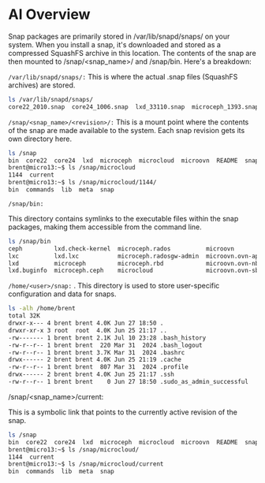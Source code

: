 # AI Overview

Snap packages are primarily stored in /var/lib/snapd/snaps/ on your system. When you install a snap, it's downloaded and stored as a compressed SquashFS archive in this location. The contents of the snap are then mounted to /snap/<snap_name>/<revision> and /snap/bin.
Here's a breakdown:

`/var/lib/snapd/snaps/:`
This is where the actual .snap files (SquashFS archives) are stored.

```bash
ls /var/lib/snapd/snaps/
core22_2010.snap  core24_1006.snap  lxd_33110.snap  microceph_1393.snap  microcloud_1144.snap  microovn_667.snap  partial  snapd_24718.snap  snapd_24792.snap
```

`/snap/<snap_name>/<revision>/:`
This is a mount point where the contents of the snap are made available to the system. Each snap revision gets its own directory here.

```bash
ls /snap
bin  core22  core24  lxd  microceph  microcloud  microovn  README  snapd
brent@micro13:~$ ls /snap/microcloud
1144  current
brent@micro13:~$ ls /snap/microcloud/1144/
bin  commands  lib  meta  snap
```

`/snap/bin:`

This directory contains symlinks to the executable files within the snap packages, making them accessible from the command line.

```bash
ls /snap/bin
ceph         lxd.check-kernel  microceph.rados          microovn             microovn.ovn-trace     microovn.ovs-dpctl  ovn-nbctl   ovsdb-client  ovs-vsctl
lxc          lxd.lxc           microceph.radosgw-admin  microovn.ovn-appctl  microovn.ovs-appctl    microovn.ovs-ofctl  ovn-sbctl   ovsdb-tool    rados
lxd          microceph         microceph.rbd            microovn.ovn-nbctl   microovn.ovsdb-client  microovn.ovs-vsctl  ovn-trace   ovs-dpctl     radosgw-admin
lxd.buginfo  microceph.ceph    microcloud               microovn.ovn-sbctl   microovn.ovsdb-tool    ovn-appctl          ovs-appctl  ovs-ofctl     rbd
```

`/home/<user>/snap:`
.
This directory is used to store user-specific configuration and data for snaps.

```bash
ls -alh /home/brent
total 32K
drwxr-x--- 4 brent brent 4.0K Jun 27 18:50 .
drwxr-xr-x 3 root  root  4.0K Jun 25 21:17 ..
-rw------- 1 brent brent 2.1K Jul 10 23:28 .bash_history
-rw-r--r-- 1 brent brent  220 Mar 31  2024 .bash_logout
-rw-r--r-- 1 brent brent 3.7K Mar 31  2024 .bashrc
drwx------ 2 brent brent 4.0K Jun 25 21:19 .cache
-rw-r--r-- 1 brent brent  807 Mar 31  2024 .profile
drwx------ 2 brent brent 4.0K Jun 25 21:17 .ssh
-rw-r--r-- 1 brent brent    0 Jun 27 18:50 .sudo_as_admin_successful
```

/snap/<snap_name>/current:

This is a symbolic link that points to the currently active revision of the snap.

```bash
ls /snap
bin  core22  core24  lxd  microceph  microcloud  microovn  README  snapd
brent@micro13:~$ ls /snap/microcloud/
1144  current
brent@micro13:~$ ls /snap/microcloud/current
bin  commands  lib  meta  snap
```

